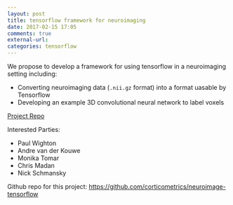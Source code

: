 ```yaml
---
layout: post
title: tensorflow framework for neuroimaging
date: 2017-02-15 17:05
comments: true
external-url:
categories: tensorflow
---
```


We propose to develop a framework for using tensorflow in a neuroimaging setting including:

  - Converting neuroimaging data (`.nii.gz` format) into a format uasable by Tensorflow
  - Developing an example 3D convolutional neural network to label voxels

[Project Repo](https://github.com/corticometrics/neuroimage-tensorflow)

Interested Parties:

 - Paul Wighton
 - Andre van der Kouwe
 - Monika Tomar
 - Chris Madan
 - Nick Schmansky

Github repo for this project: https://github.com/corticometrics/neuroimage-tensorflow
